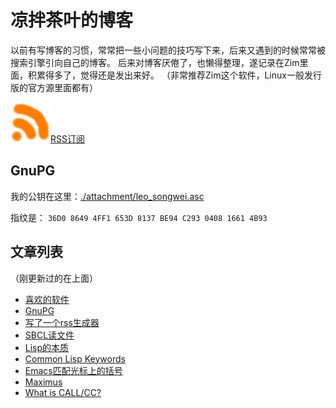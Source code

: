 凉拌茶叶的博客
==============

以前有写博客的习惯，常常把一些小问题的技巧写下来，后来又遇到的时候常常被搜索引擎引向自己的博客。
后来对博客厌倦了，也懒得整理，遂记录在Zim里面，积累得多了，觉得还是发出来好。
（非常推荐Zim这个软件，Linux一般发行版的官方源里面都有）

<img src="./attachment/rss.jpg" />[RSS订阅](https://raw.githubusercontent.com/leosongwei/blog/master/rss.xml)

## GnuPG
我的公钥在这里：[./attachment/leo_songwei.asc](https://raw.githubusercontent.com/leosongwei/blog/master/attachment/leo_songwei.asc)

指纹是：
`36D0 8649 4FF1 653D 8137 BE94 C293 0408 1661 4B93`

文章列表
--------

（刚更新过的在上面）

* [喜欢的软件](./02_favorite_software.md)
* [GnuPG](./07_gpg.md)
* [写了一个rss生成器](./08_rss.md)
* [SBCL读文件](./06_sbcl_reading_file.md)
* [Lisp的本质](./05_essence_of_lisp.md)
* [Common Lisp Keywords](./04_common_lisp_keywords.md)
* [Emacs匹配光标上的括号](./03_emacs_matching_parens_ON_cursor.md)
* [Maximus](./01_maximus.md)
* [What is CALL/CC?](./00_what_is_call_cc.md)
